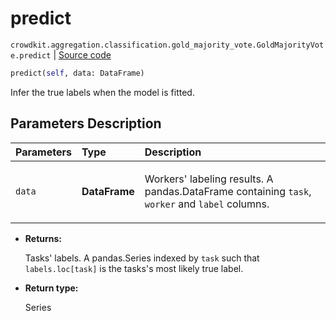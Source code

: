# predict
`crowdkit.aggregation.classification.gold_majority_vote.GoldMajorityVote.predict` | [Source code](https://github.com/Toloka/crowd-kit/blob/v1.2.0/crowdkit/aggregation/classification/gold_majority_vote.py#L90)

```python
predict(self, data: DataFrame)
```

Infer the true labels when the model is fitted.

## Parameters Description

| Parameters | Type | Description |
| :----------| :----| :-----------|
`data`|**DataFrame**|<p>Workers&#x27; labeling results. A pandas.DataFrame containing `task`, `worker` and `label` columns.</p>

* **Returns:**

  Tasks' labels.
A pandas.Series indexed by `task` such that `labels.loc[task]`
is the tasks's most likely true label.

* **Return type:**

  Series
